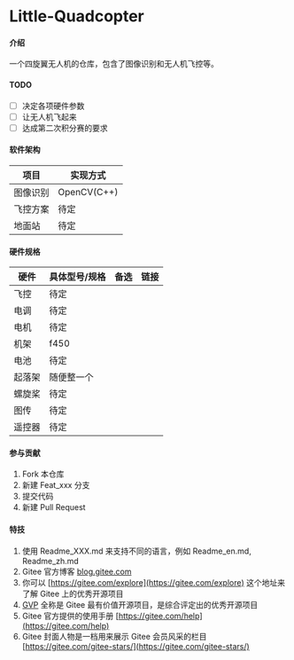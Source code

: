 # Little-Quadcopter

#### 介绍

一个四旋翼无人机的仓库，包含了图像识别和无人机飞控等。

#### TODO

- [ ] 决定各项硬件参数
- [ ] 让无人机飞起来
- [ ] 达成第二次积分赛的要求

#### 软件架构
| 项目 | 实现方式 |
| --- | --- |
| 图像识别 | OpenCV(C++) |
| 飞控方案 | 待定 |
| 地面站 | 待定 |


#### 硬件规格

| 硬件 | 具体型号/规格 | 备选 | 链接 |
| --- | --- | --- | --- |
| 飞控 | 待定 |  |  |
| 电调 | 待定 |  |  |
| 电机 | 待定 |  |  |
| 机架 | f450 |  |  |
| 电池 | 待定 |  |  |
| 起落架 | 随便整一个 |  |  |
| 螺旋桨 | 待定 |  |  |
| 图传 | 待定 |  |  |
| 遥控器 | 待定 |  |  |


#### 参与贡献

1.  Fork 本仓库
2.  新建 Feat_xxx 分支
3.  提交代码
4.  新建 Pull Request


#### 特技

1.  使用 Readme\_XXX.md 来支持不同的语言，例如 Readme\_en.md, Readme\_zh.md
2.  Gitee 官方博客 [blog.gitee.com](https://blog.gitee.com)
3.  你可以 [https://gitee.com/explore](https://gitee.com/explore) 这个地址来了解 Gitee 上的优秀开源项目
4.  [GVP](https://gitee.com/gvp) 全称是 Gitee 最有价值开源项目，是综合评定出的优秀开源项目
5.  Gitee 官方提供的使用手册 [https://gitee.com/help](https://gitee.com/help)
6.  Gitee 封面人物是一档用来展示 Gitee 会员风采的栏目 [https://gitee.com/gitee-stars/](https://gitee.com/gitee-stars/)
